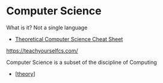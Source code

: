 Computer Science
================

What is it?
Not a single language

* [Theoretical Computer Science Cheat Sheet](https://www.tug.org/texshowcase/cheat.pdf)

https://teachyourselfcs.com/

Computer Science is a subset of the discipline of Computing

* [[theory]]

[//begin]: # "Autogenerated link references for markdown compatibility"
[theory]: theory.md "Theory"
[//end]: # "Autogenerated link references"